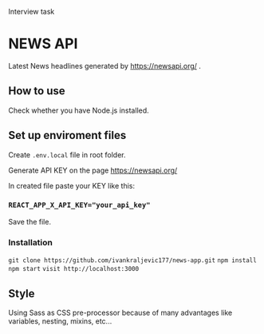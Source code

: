 Interview task

# NEWS API

Latest News headlines generated by https://newsapi.org/ .

## How to use

Check whether you have Node.js installed.

## Set up enviroment files

Create `.env.local` file in root folder. 

Generate API KEY on the page https://newsapi.org/

In created file paste your KEY like this: 

### `REACT_APP_X_API_KEY="your_api_key"`

Save the file. 

### Installation
  
 `git clone https://github.com/ivankraljevic177/news-app.git`
 `npm install`
 `npm start`
 `visit http://localhost:3000`

## Style 

Using Sass as CSS pre-processor because of many advantages like variables, nesting, mixins, etc...



